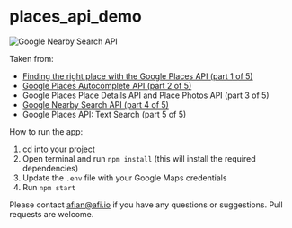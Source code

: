 # places_api_demo

![Google Nearby Search API](https://blog.afi.io/content/images/size/w1600/2024/07/Place-Finder--3-.png " Google Nearby Search API")

Taken from: 
- [Finding the right place with the Google Places API (part 1 of 5)](https://afi.io/blog/google-nearby-search-api/)
- [Google Places Autocomplete API (part 2 of 5)](https://www.afi.io/blog/google-address-autocomplete-with-the-places-api/)
- Google Places Place Details API and Place Photos API (part 3 of 5)
- [Google Nearby Search API (part 4 of 5)](https://afi.io/blog/google-nearby-search-api/)
- Google Places API: Text Search (part 5 of 5)

How to run the app:

1. cd into your project
2. Open terminal and run `npm install` (this will install the required dependencies)
3. Update the `.env` file with your Google Maps credentials
4. Run `npm start`

Please contact afian@afi.io if you have any questions or suggestions. Pull requests are welcome.

